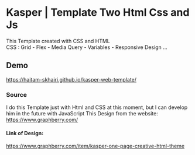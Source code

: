 # Kasper | Template Two Html Css and Js
This Template created with CSS and HTML <br>
CSS : Grid - Flex - Media Query - Variables - Responsive Design ...
## Demo
https://haitam-skhairi.github.io/kasper-web-template/
### Source
I do this Template just with Html and CSS at this moment, but I can develop him in the future with JavaScript
This Design from the website: <br>
https://www.graphberry.com/
#### Link of Design:
https://www.graphberry.com/item/kasper-one-page-creative-html-theme
